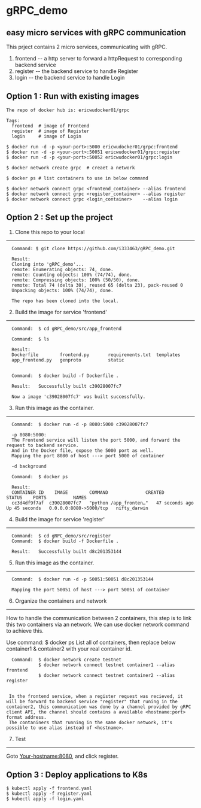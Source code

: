 # gRPC_demo
easy micro services with gRPC communication
--------------------------------------------

This prject contains 2 micro services, communicating with gRPC.
  1. frontend -- a http server to forward a httpRequest to corresponding backend service
  2. register -- the backend service to handle Register
  3. login    -- the backend service to handle Login
  
  
Option 1 : Run with existing images
-----------------------------------
    The repo of docker hub is: ericwudocker01/grpc
    
    Tags: 
      frontend  # image of Frontend
      register  # image of Register
      login     # image of Login

    $ docker run -d -p <your-port>:5000 ericwudocker01/grpc:frontend
    $ docker run -d -p <your-port>:50051 ericwudocker01/grpc:register
    $ docker run -d -p <your-port>:50052 ericwudocker01/grpc:login
    
    $ docker network create grpc  # creaet a network

    $ docker ps # list containers to use in below command

    $ docker network connect grpc <frontend_container> --alias frontend
    $ docker network connect grpc <register_container> --alias register
    $ docker network connect grpc <login_container>    --alias login


Option 2 : Set up the project
----------------------------

  1. Clone this repo to your local
  ------------------------------------------------------------------------------
     
      Command: $ git clone https://github.com/i333463/gRPC_demo.git
      
      Result:
      Cloning into 'gRPC_demo'...
      remote: Enumerating objects: 74, done.
      remote: Counting objects: 100% (74/74), done.
      remote: Compressing objects: 100% (50/50), done.
      remote: Total 74 (delta 30), reused 65 (delta 23), pack-reused 0
      Unpacking objects: 100% (74/74), done.
      
      The repo has been cloned into the local.
      
  
  2. Build the image for service 'frontend'
  ------------------------------------------------------------------------------
     
      Command:  $ cd gRPC_demo/src/app_frontend 
      
      Command:  $ ls
      
      Result:
      Dockerfile        frontend.py       requirements.txt  templates
      app_frontend.py   genproto          static
     

      Command:  $ docker build -f Dockerfile .
      
      Result:   Successfully built c39028007fc7
      
      Now a image 'c39028007fc7' was built successfully.
      
  3. Run this image as the container.
  ------------------------------------------------------------------------------
  
      Command:  $ docker run -d -p 8080:5000 c39028007fc7
      
      -p 8080:5000:
      The Frontend service will listen the port 5000, and forward the request to backend service.
      And in the Docker file, expose the 5000 port as well.
      Mapping the port 8080 of host ---> port 5000 of container
      
      -d background
      
      Command:  $ docker ps
      
      Result:
      CONTAINER ID    IMAGE        COMMAND              CREATED        STATUS    PORTS          NAMES
      cc3d4df9f7af  c39028007fc7   "python /app_fronten…"   47 seconds ago   Up 45 seconds   0.0.0.0:8080->5000/tcp   nifty_darwin
      
  4. Build the image for service 'register'
  ------------------------------------------------------------------------------
   
      Command:  $ cd gRPC_demo/src/register
      Command:  $ docker build -f Dockerfile .
      
      Result:   Successfully built d8c201353144
      
  5. Run this image as the container.
  ------------------------------------------------------------------------------
   
      Command:  $ docker run -d -p 50051:50051 d8c201353144
      
      Mapping the port 50051 of host ---> port 50051 of container
      
  6. Organize the containers and network
  ------------------------------------------------------------------------------
  
  How to handle the communication between 2 containers, this step is to link this two containers via an network. We can use docker network command to achieve this.
  
  Use command:   $ docker ps 
  List all of containers, then replace below container1 & container2 with your real container id.
  
      Command:  $ docker network create testnet
                $ docker network connect testnet container1 --alias frontend
                $ docker network connect testnet container2 --alias register
                
     
     In the frontend service, when a register request was recieved, it will be forward to backend service "register" that runing in the container2, this communication was done by a channel provided by gRPC client API, the channel should contains a available <hostname:port> format address.
     The contaniners that running in the same docker network, it's possible to use alias instead of <hostname>.
     
  7. Test
  ------------------------------------------------------------------------------
 
   Goto <Your-hostname:8080>, and click register.

  
  Option 3 : Deploy applications to K8s
----------------------------------------

    $ kubectl apply -f frontend.yaml
    $ kubectl apply -f register.yaml
    $ kubectl apply -f login.yaml
 
      
  
     
      
  
